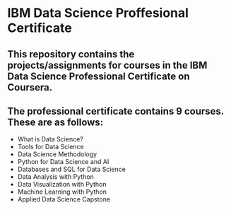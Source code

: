 # IBM Data Science Proffesional Certificate
## This repository contains the projects/assignments for courses in the IBM Data Science Professional Certificate on Coursera.
## The professional certificate contains 9 courses. These are as follows:

+ What is Data Science?
+ Tools for Data Science
+ Data Science Methodology
+ Python for Data Science and AI
+ Databases and SQL for Data Science
+ Data Analysis with Python
+ Data Visualization with Python
+ Machine Learning with Python
+ Applied Data Science Capstone
